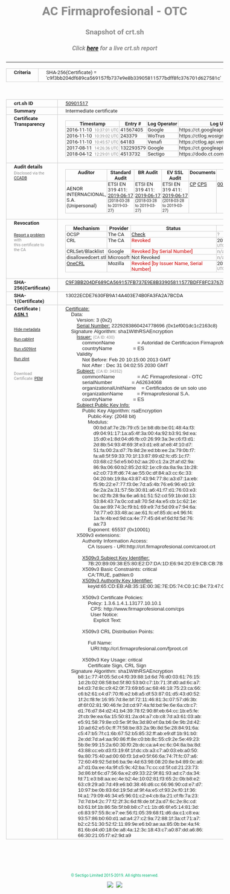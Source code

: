 # AC Firmaprofesional - OTC
### Snapshot of crt.sh
##### Click [here](https://crt.sh/?q=C9F3BB204DF689CA569157FB737E9E8B33905811577BDFF8FC376701D627581C) for a live crt.sh report

---
<!DOCTYPE HTML PUBLIC "-//W3C//DTD HTML 4.0 Transitional//EN">
<HTML>
<HEAD>
  <META http-equiv="Content-Type" content="text/html; charset=UTF-8">
  <TITLE>crt.sh | c9f3bb204df689ca569157fb737e9e8b33905811577bdff8fc376701d627581c</TITLE>
  <META name="description" content="Free CT Log Certificate Search Tool from Sectigo (formerly Comodo CA)">
  <META name="keywords" content="crt.sh, CT, Certificate Transparency, Certificate Search, SSL Certificate, Sectigo, Comodo CA">
  <LINK href="//fonts.googleapis.com/css?family=Roboto+Mono|Roboto:400,400i,700,700i" rel="stylesheet">
  <STYLE type="text/css">
    a {
      white-space: nowrap;
    }
    body {
      color: #888888;
      font: 12pt Roboto, sans-serif;
      padding-top: 10px;
      text-align: center
    }
    form {
      margin: 0px
    }
    span {
      border-radius: 10px
    }
    span.heading {
      color: #888888;
      font: 12pt Roboto, sans-serif
    }
    span.title {
      background-color: #00B373;
      color: #FFFFFF;
      font: bold 18pt Roboto, sans-serif;
      padding: 0px 5px
    }
    span.text {
      color: #888888;
      font: 10pt Roboto, sans-serif
    }
    span.whiteongrey {
      background-color: #D9D9D6;
      color: #FFFFFF;
      font: bold 18pt Roboto, sans-serif;
      padding: 0px 5px
    }
    table {
      border-collapse: collapse;
      color: #222222;
      font: 10pt Roboto, sans-serif;
      margin-left: auto;
      margin-right: auto
    }
    table.options {
      border: none;
      margin-left: 10px
    }
    td, th {
      border: 1px solid #CCCCCC;
      padding: 0px 2px;
      text-align: left;
      vertical-align: top
    }
    td.outer, th.outer {
      border: 1px solid #CCCCCC;
      padding: 2px 20px;
      text-align: left
    }
    th.heading {
      color: #888888;
      font: bold italic 12pt Roboto, sans-serif;
      padding: 20px 0px 0px;
      text-align: center
    }
    th.options, td.options {
      border: none;
      vertical-align: middle
    }
    td.text {
      font: 10pt "Roboto Mono", sans-serif;
      padding: 2px 20px
    }
    td.heading {
      border: none;
      color: #888888;
      font: 12pt Roboto, sans-serif;
      padding-top: 20px;
      text-align: center
    }
    table.lint td, th {
      text-align: center
    }
    .button {
      background-color: #00B373;
      border-radius: 10px;
      color: #FFFFFF;
      font: bold 13pt Roboto, sans-serif
    }
    .copyright {
      font: 8pt Roboto, sans-serif;
      color: #00B373
    }
    .input {
      border: 1px solid #888888;
      font-weight: bold;
      text-align: center
    }
    .small {
      font: 8pt Roboto, sans-serif;
      color: #888888
    }
    .error {
      background-color: #FFDFDF;
      color: #CC0000;
      font-weight: bold
    }
    .fatal {
      background-color: #0000AA;
      color: #FFFFFF;
      font-weight: bold
    }
    .notice {
      background-color: #FFFFDF;
      color: #606000
    }
    .warning {
      background-color: #FFEFDF;
      color: #DF6000
    }
  </STYLE>
</HEAD>
<BODY>

<TABLE>
  <TR>
    <TH class="outer">Criteria</TH>
    <TD class="outer">SHA-256(Certificate) = 'c9f3bb204df689ca569157fb737e9e8b33905811577bdff8fc376701d627581c'</TD>
  </TR>
</TABLE>
<BR>
<TABLE>
  <TR>
    <TH class="outer">crt.sh ID</TH>
    <TD class="outer"><A href="?id=50901517">50901517</A></TD>
  </TR>
  <TR>
    <TH class="outer">Summary</TH>
    <TD class="outer">Intermediate certificate</TD>
  </TR>
  <TR>
    <TH class="outer">Certificate<BR>Transparency</TH>
    <TD class="outer">
<TABLE class="options" style="margin-left:0px">
  <TR>
    <TH>Timestamp</TH>
    <TH>Entry #</TH>
    <TH>Log Operator</TH>
    <TH>Log URL</TH>
  </TR>
  <TR>
    <TD>2016-11-10&nbsp; <FONT class="small">10:37:01 UTC</FONT></TD>
    <TD>41567405</TD>
    <TD>Google</TD>
    <TD>https://ct.googleapis.com/rocketeer</TD>
  </TR>
  <TR>
    <TD>2016-11-10&nbsp; <FONT class="small">10:39:02 UTC</FONT></TD>
    <TD>243379</TD>
    <TD>WoTrus</TD>
    <TD>https://ctlog.wosign.com</TD>
  </TR>
  <TR>
    <TD>2016-11-10&nbsp; <FONT class="small">10:45:57 UTC</FONT></TD>
    <TD>64183</TD>
    <TD>Venafi</TD>
    <TD>https://ctlog.api.venafi.com</TD>
  </TR>
  <TR>
    <TD>2017-08-11&nbsp; <FONT class="small">14:26:36 UTC</FONT></TD>
    <TD>132293579</TD>
    <TD>Google</TD>
    <TD>https://ct.googleapis.com/pilot</TD>
  </TR>
  <TR>
    <TD>2018-04-12&nbsp; <FONT class="small">12:29:01 UTC</FONT></TD>
    <TD>4513732</TD>
    <TD>Sectigo</TD>
    <TD>https://dodo.ct.comodo.com</TD>
  </TR>
</TABLE>
    </TD>
  </TR>
  <TR>
    <TH class="outer">Audit details<BR>
      <DIV class="small" style="padding-top:3px">Disclosed via the
        <A href="//ccadb-public.secure.force.com/mozilla/PublicAllIntermediateCerts" target="_blank">CCADB</A></DIV>
    </TH>
    <TD class="outer">
<TABLE class="options" style="margin-left:0px">
  <TR>
    <TH>Auditor</TH>
    <TH>Standard Audit</TH>
    <TH>BR Audit</TH>
    <TH>EV SSL Audit</TH>
    <TH>Documents</TH>
    <TH>CCADB</TH>
    <TH>Root Owner / Certificate</TH>
  </TR>
  <TR>
    <TD style="vertical-align:middle">AENOR INTERNACIONAL, S.A. (Unipersonal)</TD>
    <TD>ETSI EN 319 411:
      <A href="https://www.aenor.com/Certificacion_Documentos/eiDas/2019%20AENOR%20Anexo%202%20ETSI%20319%20411-1%20PSC-FP_v4%20c.pdf" target="_blank">2019-06-17</A>
      <BR><FONT style="font-size:8pt">(2018-03-28 to 2019-03-27)</FONT></TD>
    <TD>ETSI EN 319 411:
      <A href="https://www.aenor.com/Certificacion_Documentos/eiDas/2019%20AENOR%20Anexo%202%20ETSI%20319%20411-1%20PSC-FP_v4%20c.pdf" target="_blank">2019-06-17</A>
      <BR><FONT style="font-size:8pt">(2018-03-28 to 2019-03-27)</FONT></TD>
    <TD>ETSI EN 319 411:
      <A href="https://www.aenor.com/Certificacion_Documentos/eiDas/2019%20AENOR%20Anexo%202%20ETSI%20319%20411-1%20PSC-FP_v4%20c.pdf" target="_blank">2019-06-17</A>
      <BR><FONT style="font-size:8pt">(2018-03-28 to 2019-03-27)</FONT></TD>
    <TD>
      <A href="https://www.firmaprofesional.com/images/pdfs/CPS/FP_CP_Autenticacion_Web-190612-ES.pdf" target="blank">CP</A>
      <A href="https://www.firmaprofesional.com/images/pdfs/CPS/FP_CPS_190612-ES.pdf" target="blank">CPS</A>
    </TD>
    <TD><A href="//ccadb.force.com/001o000000xOkFlAAK" target="_blank">001o000000xOkFlAAK</A></TD>
    <TD><A href="/?id=24651">Autoridad de Certificacion Firmaprofesional</A></TD>
  </TR>
</TABLE>
    </TD>
  </TR>
  <TR>
    <TH class="outer">Revocation<BR><BR>
      <DIV class="small" style="padding-top:3px"><A href="?id=50901517&opt=problemreporting">Report a problem</A> with<BR>this certificate to the CA</DIV></TH>
    <TD class="outer">
      <TABLE class="options" style="margin-left:0px">
        <TR>
          <TH>Mechanism</TH>
          <TH>Provider</TH>
          <TH>Status</TH>
          <TH>Revocation Date</TH>
          <TH>Last Observed in CRL</TH>
          <TH>Last Checked <SPAN style="color:#CC0000;vertical-align:middle;font-size:70%;font-weight:normal">(Error)</SPAN></TH>
        </TR>
        <TR>
          <TD>OCSP</TD>
          <TD>The CA</TD>
          <TD><A href="?id=50901517&opt=ocsp">Check</A></TD>
          <TD><SPAN style="color:#888888">?</SPAN></TD>
          <TD><SPAN style="color:#888888">n/a</SPAN></TD>
          <TD><SPAN style="color:#888888">?</SPAN></TD>
        </TR>
        <TR>
          <TD>CRL</TD>
          <TD>The CA</TD>
          <TD><SPAN style="color:#CC0000">Revoked</SPAN></TD><TD>2018-11-16&nbsp; <FONT class="small">12:06:51 UTC</FONT></TD><TD>2019-10-23&nbsp; <FONT class="small">13:07:52 UTC</FONT></TD><TD>2019-12-04&nbsp; <FONT class="small">16:50:06 UTC</FONT></TD>
        </TR>
        <TR>
          <TD>CRLSet/Blacklist</TD>
          <TD>Google</TD>
          <TD><SPAN style="color:#CC0000">Revoked [by Serial Number]</SPAN></TD>
          <TD><SPAN style="color:#888888">n/a</SPAN></TD>
          <TD><SPAN style="color:#888888">n/a</SPAN></TD>
          <TD><SPAN style="color:#888888">n/a</SPAN></TD>
        </TR>
        <TR>
          <TD>disallowedcert.stl</TD>
          <TD>Microsoft</TD>
          <TD>Not Revoked</TD>
          <TD><SPAN style="color:#888888">n/a</SPAN></TD>
          <TD><SPAN style="color:#888888">n/a</SPAN></TD>
          <TD><SPAN style="color:#888888">n/a</SPAN></TD>
        </TR>
        <TR>
          <TD><A href="/mozilla-onecrl" target="_blank">OneCRL</A></TD>
          <TD>Mozilla</TD>
          <TD><SPAN style="color:#CC0000">Revoked [by Issuer Name, Serial Number]</SPAN></TD><TD>2018-08-17&nbsp; <FONT class="small">22:24:14 UTC</FONT></TD>
          <TD><SPAN style="color:#888888">n/a</SPAN></TD>
          <TD><SPAN style="color:#888888">n/a</SPAN></TD>
        </TR>
      </TABLE>
    </TD>
  </TR>
  <TR>
    <TH class="outer">SHA-256(Certificate)</TH>
    <TD class="outer"><A href="//censys.io/certificates/c9f3bb204df689ca569157fb737e9e8b33905811577bdff8fc376701d627581c">C9F3BB204DF689CA569157FB737E9E8B33905811577BDFF8FC376701D627581C</A></TD>
  </TR>
  <TR>
    <TH class="outer">SHA-1(Certificate)</TH>
    <TD class="outer">13022ECDE7630FB9A14A403E74B0FA3FA2A7BCDA</TD>
  </TR>
  <TR>
    <TH class="outer">Certificate | <A href="?asn1=50901517">ASN.1</A>
      <SPAN class="small"><BR>
      <BR><BR><A href="?id=50901517&opt=nometadata">Hide metadata</A>
      <BR><BR><A href="?id=50901517&opt=cablint">Run cablint</A>
      <BR><BR><A href="?id=50901517&opt=x509lint">Run x509lint</A>
      <BR><BR><A href="?id=50901517&opt=zlint">Run zlint</A>
      <BR><BR><BR>Download Certificate: <A href="?d=50901517">PEM</A>
      </SPAN>
    </TH>
    <TD class="text"><A href="?d=50901517">Certificate:</A><BR>&nbsp;&nbsp;&nbsp;&nbsp;Data:<BR>&nbsp;&nbsp;&nbsp;&nbsp;&nbsp;&nbsp;&nbsp;&nbsp;Version:&nbsp;3&nbsp;(0x2)<BR>&nbsp;&nbsp;&nbsp;&nbsp;&nbsp;&nbsp;&nbsp;&nbsp;<A href="?serial=1ef001dc1c2163c8">Serial&nbsp;Number:</A>&nbsp;2229283860424778696&nbsp;(0x1ef001dc1c2163c8)<BR>&nbsp;&nbsp;&nbsp;&nbsp;Signature&nbsp;Algorithm:&nbsp;sha1WithRSAEncryption<BR>&nbsp;&nbsp;&nbsp;&nbsp;&nbsp;&nbsp;&nbsp;&nbsp;<A href="?caid=430">Issuer:</A> <SPAN class="small">(CA ID: 430)</SPAN><BR>&nbsp;&nbsp;&nbsp;&nbsp;&nbsp;&nbsp;&nbsp;&nbsp;&nbsp;&nbsp;&nbsp;&nbsp;commonName&nbsp;&nbsp;&nbsp;&nbsp;&nbsp;&nbsp;&nbsp;&nbsp;&nbsp;&nbsp;&nbsp;&nbsp;&nbsp;&nbsp;&nbsp;&nbsp;=&nbsp;Autoridad&nbsp;de&nbsp;Certificacion&nbsp;Firmaprofesional&nbsp;CIF&nbsp;A62634068<BR>&nbsp;&nbsp;&nbsp;&nbsp;&nbsp;&nbsp;&nbsp;&nbsp;&nbsp;&nbsp;&nbsp;&nbsp;countryName&nbsp;&nbsp;&nbsp;&nbsp;&nbsp;&nbsp;&nbsp;&nbsp;&nbsp;&nbsp;&nbsp;&nbsp;&nbsp;&nbsp;&nbsp;=&nbsp;ES<BR>&nbsp;&nbsp;&nbsp;&nbsp;&nbsp;&nbsp;&nbsp;&nbsp;Validity<BR>&nbsp;&nbsp;&nbsp;&nbsp;&nbsp;&nbsp;&nbsp;&nbsp;&nbsp;&nbsp;&nbsp;&nbsp;Not&nbsp;Before:&nbsp;Feb&nbsp;20&nbsp;10:15:00&nbsp;2013&nbsp;GMT<BR>&nbsp;&nbsp;&nbsp;&nbsp;&nbsp;&nbsp;&nbsp;&nbsp;&nbsp;&nbsp;&nbsp;&nbsp;Not&nbsp;After&nbsp;:&nbsp;Dec&nbsp;31&nbsp;04:02:55&nbsp;2030&nbsp;GMT<BR>&nbsp;&nbsp;&nbsp;&nbsp;&nbsp;&nbsp;&nbsp;&nbsp;<A href="?caid=34352">Subject:</A> <SPAN class="small">(CA ID: 34352)</SPAN><BR>&nbsp;&nbsp;&nbsp;&nbsp;&nbsp;&nbsp;&nbsp;&nbsp;&nbsp;&nbsp;&nbsp;&nbsp;commonName&nbsp;&nbsp;&nbsp;&nbsp;&nbsp;&nbsp;&nbsp;&nbsp;&nbsp;&nbsp;&nbsp;&nbsp;&nbsp;&nbsp;&nbsp;&nbsp;=&nbsp;AC&nbsp;Firmaprofesional&nbsp;-&nbsp;OTC<BR>&nbsp;&nbsp;&nbsp;&nbsp;&nbsp;&nbsp;&nbsp;&nbsp;&nbsp;&nbsp;&nbsp;&nbsp;serialNumber&nbsp;&nbsp;&nbsp;&nbsp;&nbsp;&nbsp;&nbsp;&nbsp;&nbsp;&nbsp;&nbsp;&nbsp;&nbsp;&nbsp;=&nbsp;A62634068<BR>&nbsp;&nbsp;&nbsp;&nbsp;&nbsp;&nbsp;&nbsp;&nbsp;&nbsp;&nbsp;&nbsp;&nbsp;organizationalUnitName&nbsp;&nbsp;&nbsp;&nbsp;=&nbsp;Certificados&nbsp;de&nbsp;un&nbsp;solo&nbsp;uso<BR>&nbsp;&nbsp;&nbsp;&nbsp;&nbsp;&nbsp;&nbsp;&nbsp;&nbsp;&nbsp;&nbsp;&nbsp;organizationName&nbsp;&nbsp;&nbsp;&nbsp;&nbsp;&nbsp;&nbsp;&nbsp;&nbsp;&nbsp;=&nbsp;Firmaprofesional&nbsp;S.A.<BR>&nbsp;&nbsp;&nbsp;&nbsp;&nbsp;&nbsp;&nbsp;&nbsp;&nbsp;&nbsp;&nbsp;&nbsp;countryName&nbsp;&nbsp;&nbsp;&nbsp;&nbsp;&nbsp;&nbsp;&nbsp;&nbsp;&nbsp;&nbsp;&nbsp;&nbsp;&nbsp;&nbsp;=&nbsp;ES<BR>&nbsp;&nbsp;&nbsp;&nbsp;&nbsp;&nbsp;&nbsp;&nbsp;<A href="?spkisha256=0f66453ccad262b7c422cf554ff7869021106d1667032bd7a6228e7da37c1574">Subject&nbsp;Public&nbsp;Key&nbsp;Info:</A><BR>&nbsp;&nbsp;&nbsp;&nbsp;&nbsp;&nbsp;&nbsp;&nbsp;&nbsp;&nbsp;&nbsp;&nbsp;Public&nbsp;Key&nbsp;Algorithm:&nbsp;rsaEncryption<BR>&nbsp;&nbsp;&nbsp;&nbsp;&nbsp;&nbsp;&nbsp;&nbsp;&nbsp;&nbsp;&nbsp;&nbsp;&nbsp;&nbsp;&nbsp;&nbsp;Public-Key:&nbsp;(2048&nbsp;bit)<BR>&nbsp;&nbsp;&nbsp;&nbsp;&nbsp;&nbsp;&nbsp;&nbsp;&nbsp;&nbsp;&nbsp;&nbsp;&nbsp;&nbsp;&nbsp;&nbsp;Modulus:<BR>&nbsp;&nbsp;&nbsp;&nbsp;&nbsp;&nbsp;&nbsp;&nbsp;&nbsp;&nbsp;&nbsp;&nbsp;&nbsp;&nbsp;&nbsp;&nbsp;&nbsp;&nbsp;&nbsp;&nbsp;00:bd:af:7e:2b:79:c5:1e:b8:db:be:01:48:4a:f3:<BR>&nbsp;&nbsp;&nbsp;&nbsp;&nbsp;&nbsp;&nbsp;&nbsp;&nbsp;&nbsp;&nbsp;&nbsp;&nbsp;&nbsp;&nbsp;&nbsp;&nbsp;&nbsp;&nbsp;&nbsp;d9:04:91:17:1a:a5:4f:3a:00:4a:92:b3:91:9d:ea:<BR>&nbsp;&nbsp;&nbsp;&nbsp;&nbsp;&nbsp;&nbsp;&nbsp;&nbsp;&nbsp;&nbsp;&nbsp;&nbsp;&nbsp;&nbsp;&nbsp;&nbsp;&nbsp;&nbsp;&nbsp;15:d0:e1:8d:04:d6:fb:c0:26:99:3a:3e:c6:f3:d1:<BR>&nbsp;&nbsp;&nbsp;&nbsp;&nbsp;&nbsp;&nbsp;&nbsp;&nbsp;&nbsp;&nbsp;&nbsp;&nbsp;&nbsp;&nbsp;&nbsp;&nbsp;&nbsp;&nbsp;&nbsp;2d:8b:54:93:4f:69:3f:e3:d1:e8:af:e8:4f:10:d7:<BR>&nbsp;&nbsp;&nbsp;&nbsp;&nbsp;&nbsp;&nbsp;&nbsp;&nbsp;&nbsp;&nbsp;&nbsp;&nbsp;&nbsp;&nbsp;&nbsp;&nbsp;&nbsp;&nbsp;&nbsp;51:fa:00:2a:d7:7b:8d:2e:ed:bb:ee:2a:79:0b:f7:<BR>&nbsp;&nbsp;&nbsp;&nbsp;&nbsp;&nbsp;&nbsp;&nbsp;&nbsp;&nbsp;&nbsp;&nbsp;&nbsp;&nbsp;&nbsp;&nbsp;&nbsp;&nbsp;&nbsp;&nbsp;fa:a8:5f:59:33:70:1f:13:87:89:d2:fc:d5:1c:f7:<BR>&nbsp;&nbsp;&nbsp;&nbsp;&nbsp;&nbsp;&nbsp;&nbsp;&nbsp;&nbsp;&nbsp;&nbsp;&nbsp;&nbsp;&nbsp;&nbsp;&nbsp;&nbsp;&nbsp;&nbsp;03:68:c2:5d:e5:b0:b2:aa:20:c1:2a:2f:af:d2:9a:<BR>&nbsp;&nbsp;&nbsp;&nbsp;&nbsp;&nbsp;&nbsp;&nbsp;&nbsp;&nbsp;&nbsp;&nbsp;&nbsp;&nbsp;&nbsp;&nbsp;&nbsp;&nbsp;&nbsp;&nbsp;86:9a:06:60:b2:85:2d:82:1e:c9:da:8a:9a:1b:28:<BR>&nbsp;&nbsp;&nbsp;&nbsp;&nbsp;&nbsp;&nbsp;&nbsp;&nbsp;&nbsp;&nbsp;&nbsp;&nbsp;&nbsp;&nbsp;&nbsp;&nbsp;&nbsp;&nbsp;&nbsp;e2:c0:73:ff:d6:74:ae:55:0c:df:84:a3:cc:6c:33:<BR>&nbsp;&nbsp;&nbsp;&nbsp;&nbsp;&nbsp;&nbsp;&nbsp;&nbsp;&nbsp;&nbsp;&nbsp;&nbsp;&nbsp;&nbsp;&nbsp;&nbsp;&nbsp;&nbsp;&nbsp;04:20:bb:19:8a:43:87:43:94:77:8c:a3:d7:1a:eb:<BR>&nbsp;&nbsp;&nbsp;&nbsp;&nbsp;&nbsp;&nbsp;&nbsp;&nbsp;&nbsp;&nbsp;&nbsp;&nbsp;&nbsp;&nbsp;&nbsp;&nbsp;&nbsp;&nbsp;&nbsp;f5:9b:22:e7:77:f3:0e:7d:a5:4b:76:e6:96:e0:19:<BR>&nbsp;&nbsp;&nbsp;&nbsp;&nbsp;&nbsp;&nbsp;&nbsp;&nbsp;&nbsp;&nbsp;&nbsp;&nbsp;&nbsp;&nbsp;&nbsp;&nbsp;&nbsp;&nbsp;&nbsp;6e:2a:2a:31:57:5b:30:81:a6:41:f7:d1:76:03:e3:<BR>&nbsp;&nbsp;&nbsp;&nbsp;&nbsp;&nbsp;&nbsp;&nbsp;&nbsp;&nbsp;&nbsp;&nbsp;&nbsp;&nbsp;&nbsp;&nbsp;&nbsp;&nbsp;&nbsp;&nbsp;bc:d2:fb:28:9a:6e:a6:b1:51:52:cd:59:1b:dd:13:<BR>&nbsp;&nbsp;&nbsp;&nbsp;&nbsp;&nbsp;&nbsp;&nbsp;&nbsp;&nbsp;&nbsp;&nbsp;&nbsp;&nbsp;&nbsp;&nbsp;&nbsp;&nbsp;&nbsp;&nbsp;53:84:43:7a:0c:cd:a8:70:5d:4a:e5:cb:1c:62:1e:<BR>&nbsp;&nbsp;&nbsp;&nbsp;&nbsp;&nbsp;&nbsp;&nbsp;&nbsp;&nbsp;&nbsp;&nbsp;&nbsp;&nbsp;&nbsp;&nbsp;&nbsp;&nbsp;&nbsp;&nbsp;0a:ae:89:74:3c:f9:b1:69:e9:7d:5d:09:e7:94:6a:<BR>&nbsp;&nbsp;&nbsp;&nbsp;&nbsp;&nbsp;&nbsp;&nbsp;&nbsp;&nbsp;&nbsp;&nbsp;&nbsp;&nbsp;&nbsp;&nbsp;&nbsp;&nbsp;&nbsp;&nbsp;7d:77:e0:33:48:ac:ae:61:fc:ef:85:dc:e4:96:f4:<BR>&nbsp;&nbsp;&nbsp;&nbsp;&nbsp;&nbsp;&nbsp;&nbsp;&nbsp;&nbsp;&nbsp;&nbsp;&nbsp;&nbsp;&nbsp;&nbsp;&nbsp;&nbsp;&nbsp;&nbsp;1a:fe:4b:ed:9d:ca:4e:77:45:d4:ef:6d:fd:5d:76:<BR>&nbsp;&nbsp;&nbsp;&nbsp;&nbsp;&nbsp;&nbsp;&nbsp;&nbsp;&nbsp;&nbsp;&nbsp;&nbsp;&nbsp;&nbsp;&nbsp;&nbsp;&nbsp;&nbsp;&nbsp;aa:73<BR>&nbsp;&nbsp;&nbsp;&nbsp;&nbsp;&nbsp;&nbsp;&nbsp;&nbsp;&nbsp;&nbsp;&nbsp;&nbsp;&nbsp;&nbsp;&nbsp;Exponent:&nbsp;65537&nbsp;(0x10001)<BR>&nbsp;&nbsp;&nbsp;&nbsp;&nbsp;&nbsp;&nbsp;&nbsp;X509v3&nbsp;extensions:<BR>&nbsp;&nbsp;&nbsp;&nbsp;&nbsp;&nbsp;&nbsp;&nbsp;&nbsp;&nbsp;&nbsp;&nbsp;Authority&nbsp;Information&nbsp;Access:&nbsp;<BR>&nbsp;&nbsp;&nbsp;&nbsp;&nbsp;&nbsp;&nbsp;&nbsp;&nbsp;&nbsp;&nbsp;&nbsp;&nbsp;&nbsp;&nbsp;&nbsp;CA&nbsp;Issuers&nbsp;-&nbsp;URI:http://crl.firmaprofesional.com/caroot.crt<BR><BR>&nbsp;&nbsp;&nbsp;&nbsp;&nbsp;&nbsp;&nbsp;&nbsp;&nbsp;&nbsp;&nbsp;&nbsp;<A href="?ski=7b20b90938e580e2d7da1de6942de9cbcb7bf960">X509v3&nbsp;Subject&nbsp;Key&nbsp;Identifier:</A><BR>&nbsp;&nbsp;&nbsp;&nbsp;&nbsp;&nbsp;&nbsp;&nbsp;&nbsp;&nbsp;&nbsp;&nbsp;&nbsp;&nbsp;&nbsp;&nbsp;7B:20:B9:09:38:E5:80:E2:D7:DA:1D:E6:94:2D:E9:CB:CB:7B:F9:60<BR>&nbsp;&nbsp;&nbsp;&nbsp;&nbsp;&nbsp;&nbsp;&nbsp;&nbsp;&nbsp;&nbsp;&nbsp;X509v3&nbsp;Basic&nbsp;Constraints:&nbsp;critical<BR>&nbsp;&nbsp;&nbsp;&nbsp;&nbsp;&nbsp;&nbsp;&nbsp;&nbsp;&nbsp;&nbsp;&nbsp;&nbsp;&nbsp;&nbsp;&nbsp;CA:TRUE,&nbsp;pathlen:0<BR>&nbsp;&nbsp;&nbsp;&nbsp;&nbsp;&nbsp;&nbsp;&nbsp;&nbsp;&nbsp;&nbsp;&nbsp;<A href="?ski=65cdebab351e003e7ed574c01cb473470e1a642f">X509v3&nbsp;Authority&nbsp;Key&nbsp;Identifier:</A><BR>&nbsp;&nbsp;&nbsp;&nbsp;&nbsp;&nbsp;&nbsp;&nbsp;&nbsp;&nbsp;&nbsp;&nbsp;&nbsp;&nbsp;&nbsp;&nbsp;keyid:65:CD:EB:AB:35:1E:00:3E:7E:D5:74:C0:1C:B4:73:47:0E:1A:64:2F<BR><BR>&nbsp;&nbsp;&nbsp;&nbsp;&nbsp;&nbsp;&nbsp;&nbsp;&nbsp;&nbsp;&nbsp;&nbsp;X509v3&nbsp;Certificate&nbsp;Policies:&nbsp;<BR>&nbsp;&nbsp;&nbsp;&nbsp;&nbsp;&nbsp;&nbsp;&nbsp;&nbsp;&nbsp;&nbsp;&nbsp;&nbsp;&nbsp;&nbsp;&nbsp;Policy:&nbsp;1.3.6.1.4.1.13177.10.10.1<BR>&nbsp;&nbsp;&nbsp;&nbsp;&nbsp;&nbsp;&nbsp;&nbsp;&nbsp;&nbsp;&nbsp;&nbsp;&nbsp;&nbsp;&nbsp;&nbsp;&nbsp;&nbsp;CPS:&nbsp;http://www.firmaprofesional.com/cps<BR>&nbsp;&nbsp;&nbsp;&nbsp;&nbsp;&nbsp;&nbsp;&nbsp;&nbsp;&nbsp;&nbsp;&nbsp;&nbsp;&nbsp;&nbsp;&nbsp;&nbsp;&nbsp;User&nbsp;Notice:<BR>&nbsp;&nbsp;&nbsp;&nbsp;&nbsp;&nbsp;&nbsp;&nbsp;&nbsp;&nbsp;&nbsp;&nbsp;&nbsp;&nbsp;&nbsp;&nbsp;&nbsp;&nbsp;&nbsp;&nbsp;Explicit&nbsp;Text:&nbsp;<BR><BR>&nbsp;&nbsp;&nbsp;&nbsp;&nbsp;&nbsp;&nbsp;&nbsp;&nbsp;&nbsp;&nbsp;&nbsp;X509v3&nbsp;CRL&nbsp;Distribution&nbsp;Points:&nbsp;<BR><BR>&nbsp;&nbsp;&nbsp;&nbsp;&nbsp;&nbsp;&nbsp;&nbsp;&nbsp;&nbsp;&nbsp;&nbsp;&nbsp;&nbsp;&nbsp;&nbsp;Full&nbsp;Name:<BR>&nbsp;&nbsp;&nbsp;&nbsp;&nbsp;&nbsp;&nbsp;&nbsp;&nbsp;&nbsp;&nbsp;&nbsp;&nbsp;&nbsp;&nbsp;&nbsp;&nbsp;&nbsp;URI:http://crl.firmaprofesional.com/fproot.crl<BR><BR>&nbsp;&nbsp;&nbsp;&nbsp;&nbsp;&nbsp;&nbsp;&nbsp;&nbsp;&nbsp;&nbsp;&nbsp;X509v3&nbsp;Key&nbsp;Usage:&nbsp;critical<BR>&nbsp;&nbsp;&nbsp;&nbsp;&nbsp;&nbsp;&nbsp;&nbsp;&nbsp;&nbsp;&nbsp;&nbsp;&nbsp;&nbsp;&nbsp;&nbsp;Certificate&nbsp;Sign,&nbsp;CRL&nbsp;Sign<BR>&nbsp;&nbsp;&nbsp;&nbsp;Signature&nbsp;Algorithm:&nbsp;sha1WithRSAEncryption<BR>&nbsp;&nbsp;&nbsp;&nbsp;&nbsp;&nbsp;&nbsp;&nbsp;&nbsp;b8:1c:77:4f:05:5d:c4:f0:39:88:1d:6d:76:d0:03:61:76:15:<BR>&nbsp;&nbsp;&nbsp;&nbsp;&nbsp;&nbsp;&nbsp;&nbsp;&nbsp;1d:2b:02:08:58:bd:5f:80:53:b0:c7:1b:71:3f:d0:ad:6c:a7:<BR>&nbsp;&nbsp;&nbsp;&nbsp;&nbsp;&nbsp;&nbsp;&nbsp;&nbsp;b4:d3:7d:8c:c9:42:0f:73:69:b5:ac:68:46:18:75:23:ca:66:<BR>&nbsp;&nbsp;&nbsp;&nbsp;&nbsp;&nbsp;&nbsp;&nbsp;&nbsp;c6:b2:61:c4:d7:70:f6:e2:b8:a5:df:53:87:01:d5:43:d0:52:<BR>&nbsp;&nbsp;&nbsp;&nbsp;&nbsp;&nbsp;&nbsp;&nbsp;&nbsp;1f:2c:f8:fe:16:95:7d:8e:bf:72:11:46:81:3c:07:57:d6:3b:<BR>&nbsp;&nbsp;&nbsp;&nbsp;&nbsp;&nbsp;&nbsp;&nbsp;&nbsp;df:6f:02:81:90:46:fe:2d:cd:97:4a:fd:bd:9e:6e:6a:cb:c7:<BR>&nbsp;&nbsp;&nbsp;&nbsp;&nbsp;&nbsp;&nbsp;&nbsp;&nbsp;d1:76:d7:84:d2:41:b4:39:78:f2:90:8f:eb:64:cc:1b:e5:fe:<BR>&nbsp;&nbsp;&nbsp;&nbsp;&nbsp;&nbsp;&nbsp;&nbsp;&nbsp;2f:cb:9e:ea:6a:15:50:81:2a:d4:a7:cb:c8:7d:a3:61:03:ab:<BR>&nbsp;&nbsp;&nbsp;&nbsp;&nbsp;&nbsp;&nbsp;&nbsp;&nbsp;e5:91:58:79:8e:c0:5e:9f:9a:3d:80:ef:0a:b6:0e:9b:2d:42:<BR>&nbsp;&nbsp;&nbsp;&nbsp;&nbsp;&nbsp;&nbsp;&nbsp;&nbsp;10:ad:62:e5:0c:ff:7f:58:be:83:2a:9b:8d:5e:28:84:91:6a:<BR>&nbsp;&nbsp;&nbsp;&nbsp;&nbsp;&nbsp;&nbsp;&nbsp;&nbsp;c5:47:b5:7f:c1:6b:67:52:b5:85:32:ff:ab:e9:df:1b:91:b0:<BR>&nbsp;&nbsp;&nbsp;&nbsp;&nbsp;&nbsp;&nbsp;&nbsp;&nbsp;2e:dd:7d:a4:aa:90:86:ff:8e:c0:bb:8c:55:c9:2e:5e:49:23:<BR>&nbsp;&nbsp;&nbsp;&nbsp;&nbsp;&nbsp;&nbsp;&nbsp;&nbsp;5b:8e:99:15:2a:60:30:f0:2b:dc:ca:a4:ec:6c:04:8a:ba:8d:<BR>&nbsp;&nbsp;&nbsp;&nbsp;&nbsp;&nbsp;&nbsp;&nbsp;&nbsp;43:88:cc:eb:d3:f3:19:6f:1f:dc:cb:a3:c7:a0:03:eb:a0:50:<BR>&nbsp;&nbsp;&nbsp;&nbsp;&nbsp;&nbsp;&nbsp;&nbsp;&nbsp;9a:80:75:40:ad:00:60:f3:1d:e0:5f:66:6a:74:7f:fc:07:a6:<BR>&nbsp;&nbsp;&nbsp;&nbsp;&nbsp;&nbsp;&nbsp;&nbsp;&nbsp;72:60:49:92:5d:b6:ba:9e:4d:63:98:08:20:8e:b4:89:0c:a6:<BR>&nbsp;&nbsp;&nbsp;&nbsp;&nbsp;&nbsp;&nbsp;&nbsp;&nbsp;a7:d1:0a:ee:4a:9f:c5:9c:42:ba:7c:cc:cd:5f:cd:21:23:73:<BR>&nbsp;&nbsp;&nbsp;&nbsp;&nbsp;&nbsp;&nbsp;&nbsp;&nbsp;3d:86:bf:6c:d7:56:6a:e2:d9:33:22:9f:81:93:ad:c7:da:34:<BR>&nbsp;&nbsp;&nbsp;&nbsp;&nbsp;&nbsp;&nbsp;&nbsp;&nbsp;fd:71:e3:b8:aa:ec:4e:b2:4e:10:02:81:f3:65:2c:0b:b8:e2:<BR>&nbsp;&nbsp;&nbsp;&nbsp;&nbsp;&nbsp;&nbsp;&nbsp;&nbsp;63:c9:29:a0:7d:49:e6:b0:38:46:d6:cc:66:96:90:cd:e7:d7:<BR>&nbsp;&nbsp;&nbsp;&nbsp;&nbsp;&nbsp;&nbsp;&nbsp;&nbsp;10:97:be:0b:83:6d:19:5d:af:9f:4a:e5:cf:93:2e:f0:1f:36:<BR>&nbsp;&nbsp;&nbsp;&nbsp;&nbsp;&nbsp;&nbsp;&nbsp;&nbsp;f4:a1:79:09:46:34:e5:96:01:c2:e4:cb:8a:21:cf:fb:7a:23:<BR>&nbsp;&nbsp;&nbsp;&nbsp;&nbsp;&nbsp;&nbsp;&nbsp;&nbsp;7d:7d:b4:2c:77:f2:2f:3c:6d:f8:de:bf:2a:d7:6c:2e:8c:cd:<BR>&nbsp;&nbsp;&nbsp;&nbsp;&nbsp;&nbsp;&nbsp;&nbsp;&nbsp;b3:61:bf:1b:86:5b:5f:b8:b8:c7:c1:1b:d6:6f:e5:14:81:3d:<BR>&nbsp;&nbsp;&nbsp;&nbsp;&nbsp;&nbsp;&nbsp;&nbsp;&nbsp;c6:83:97:55:8c:e7:ee:56:f1:05:39:68:f1:d6:da:c1:c8:ea:<BR>&nbsp;&nbsp;&nbsp;&nbsp;&nbsp;&nbsp;&nbsp;&nbsp;&nbsp;93:57:86:b0:60:d1:ad:a4:27:c2:9a:72:88:1f:3a:cf:71:a7:<BR>&nbsp;&nbsp;&nbsp;&nbsp;&nbsp;&nbsp;&nbsp;&nbsp;&nbsp;b2:c2:51:30:52:f2:11:89:9e:e6:b0:ae:aa:85:0b:be:4a:f4:<BR>&nbsp;&nbsp;&nbsp;&nbsp;&nbsp;&nbsp;&nbsp;&nbsp;&nbsp;81:6b:d4:d0:18:0e:a8:4a:12:3c:18:43:c7:a0:87:dd:a6:86:<BR>&nbsp;&nbsp;&nbsp;&nbsp;&nbsp;&nbsp;&nbsp;&nbsp;&nbsp;66:30:21:05:f7:e2:9d:a9<BR>    </TD>
  </TR>
</TABLE>

  <BR><BR><BR>

  <P class="copyright">&copy; Sectigo Limited 2015-2019. All rights reserved.</P>
  <DIV>
    <A href="https://sectigo.com/"><IMG src="/sectigo_s.png"></A>
    &nbsp;<A href="https://github.com/crtsh"><IMG src="/GitHub-Mark-32px.png"></A>
  </DIV>
</BODY>
</HTML>
